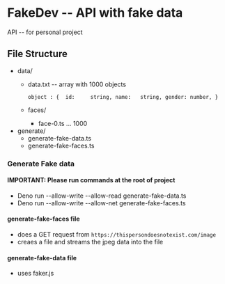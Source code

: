 # FakeDev -- API with fake data

API -- for personal project

## File Structure
- data/
	- data.txt -- array with 1000 objects
		
		`object : { 
			id: 	string,
			name: 	string,
			gender: number,
		}`

	- faces/
		- face-0.ts ... 1000
- generate/
	- generate-fake-data.ts
	- generate-fake-faces.ts

### Generate Fake data
#### IMPORTANT: Please run commands at the root of project
- Deno run --allow-write --allow-read generate-fake-data.ts
- Deno run --allow-write --allow-net generate-fake-faces.ts

#### generate-fake-faces file 
- does a GET request from `https://thispersondoesnotexist.com/image`
- creaes a file and streams the jpeg data into the file

#### generate-fake-data file
- uses faker.js